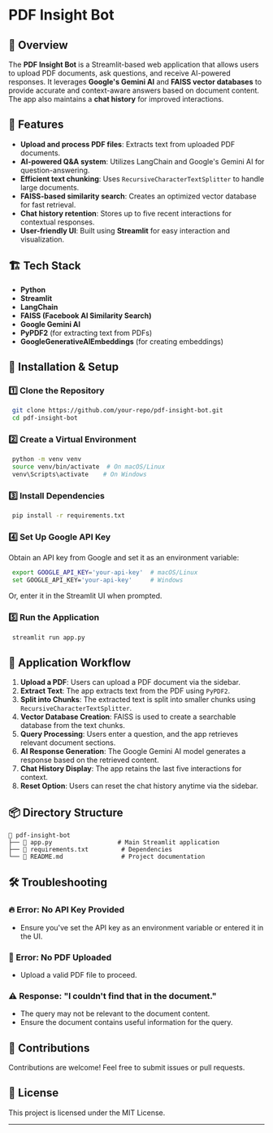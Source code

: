 # PDF Insight Bot

## 📜 Overview
The **PDF Insight Bot** is a Streamlit-based web application that allows users to upload PDF documents, ask questions, and receive AI-powered responses. It leverages **Google's Gemini AI** and **FAISS vector databases** to provide accurate and context-aware answers based on document content. The app also maintains a **chat history** for improved interactions.

## 🚀 Features
- **Upload and process PDF files**: Extracts text from uploaded PDF documents.
- **AI-powered Q&A system**: Utilizes LangChain and Google's Gemini AI for question-answering.
- **Efficient text chunking**: Uses `RecursiveCharacterTextSplitter` to handle large documents.
- **FAISS-based similarity search**: Creates an optimized vector database for fast retrieval.
- **Chat history retention**: Stores up to five recent interactions for contextual responses.
- **User-friendly UI**: Built using **Streamlit** for easy interaction and visualization.

## 🏗️ Tech Stack
- **Python**
- **Streamlit**
- **LangChain**
- **FAISS (Facebook AI Similarity Search)**
- **Google Gemini AI**
- **PyPDF2** (for extracting text from PDFs)
- **GoogleGenerativeAIEmbeddings** (for creating embeddings)

## 📂 Installation & Setup
### 1️⃣ Clone the Repository
```bash
 git clone https://github.com/your-repo/pdf-insight-bot.git
 cd pdf-insight-bot
```

### 2️⃣ Create a Virtual Environment
```bash
 python -m venv venv
 source venv/bin/activate  # On macOS/Linux
 venv\Scripts\activate    # On Windows
```

### 3️⃣ Install Dependencies
```bash
 pip install -r requirements.txt
```

### 4️⃣ Set Up Google API Key
Obtain an API key from Google and set it as an environment variable:
```bash
 export GOOGLE_API_KEY='your-api-key'  # macOS/Linux
 set GOOGLE_API_KEY='your-api-key'     # Windows
```

Or, enter it in the Streamlit UI when prompted.

### 5️⃣ Run the Application
```bash
 streamlit run app.py
```

## 📑 Application Workflow
1. **Upload a PDF**: Users can upload a PDF document via the sidebar.
2. **Extract Text**: The app extracts text from the PDF using `PyPDF2`.
3. **Split into Chunks**: The extracted text is split into smaller chunks using `RecursiveCharacterTextSplitter`.
4. **Vector Database Creation**: FAISS is used to create a searchable database from the text chunks.
5. **Query Processing**: Users enter a question, and the app retrieves relevant document sections.
6. **AI Response Generation**: The Google Gemini AI model generates a response based on the retrieved content.
7. **Chat History Display**: The app retains the last five interactions for context.
8. **Reset Option**: Users can reset the chat history anytime via the sidebar.

## 📦 Directory Structure
```
📂 pdf-insight-bot
├── 📜 app.py                  # Main Streamlit application
├── 📜 requirements.txt         # Dependencies
└── 📜 README.md                # Project documentation
```

## 🛠️ Troubleshooting
### 🔥 Error: No API Key Provided
- Ensure you've set the API key as an environment variable or entered it in the UI.

### 📁 Error: No PDF Uploaded
- Upload a valid PDF file to proceed.

### ⚠️ Response: "I couldn't find that in the document."
- The query may not be relevant to the document content.
- Ensure the document contains useful information for the query.

## 🤝 Contributions
Contributions are welcome! Feel free to submit issues or pull requests.

## 📜 License
This project is licensed under the MIT License.

---


